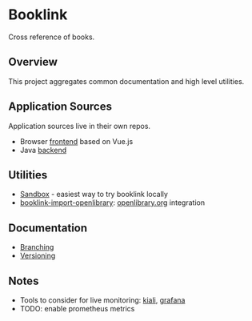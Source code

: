 # Booklink
Cross reference of books.

## Overview
This project aggregates common documentation and high level utilities.

## Application Sources
Application sources live in their own repos.
* Browser [frontend](https://github.com/mrazjava/booklink-frontend-vue) based on Vue.js 
* Java [backend](https://github.com/mrazjava/booklink-backend)

## Utilities
* [Sandbox](https://github.com/mrazjava/booklink/tree/master/sandbox) - easiest way to try booklink locally
* [booklink-import-openlibrary](https://github.com/mrazjava/booklink-import-openlibrary): [openlibrary.org](https://openlibrary.org) integration

## Documentation
* [Branching](branching.md)
* [Versioning](versioning.md)

## Notes
* Tools to consider for live monitoring: [kiali](https://kiali.io/), [grafana](https://grafana.com/)
* TODO: enable prometheus metrics
